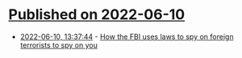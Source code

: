 # [Published on 2022-06-10](index.md)

* [2022-06-10, 13:37:44](https://news.ycombinator.com/item?id=31694001) - [How the FBI uses laws to spy on foreign terrorists to spy on you](https://thehill.com/opinion/criminal-justice/3516750-how-the-fbi-uses-laws-to-spy-on-foreign-terrorists-to-spy-on-you/)
